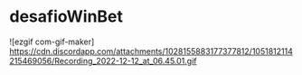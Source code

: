 # desafioWinBet
![ezgif com-gif-maker] https://cdn.discordapp.com/attachments/1028155883177377812/1051812114215469056/Recording_2022-12-12_at_06.45.01.gif
